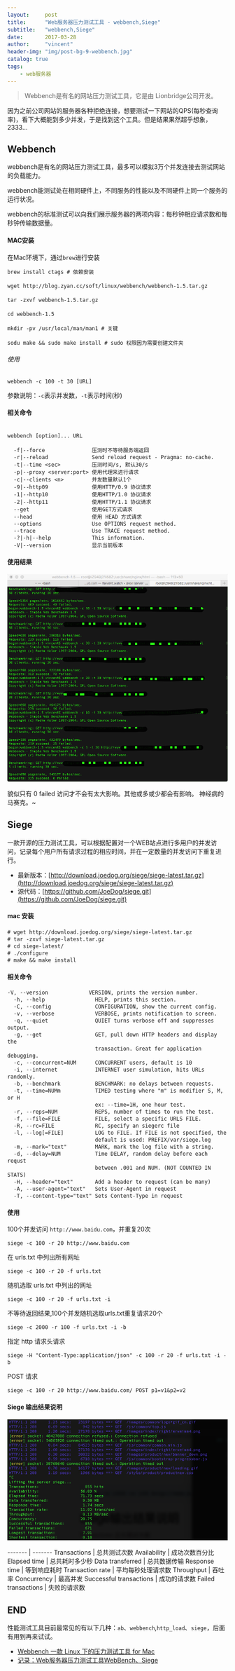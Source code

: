 ```yaml
---
layout:     post
title:      "Web服务器压力测试工具 - webbench,Siege"
subtitle:   "webbench,Siege"
date:       2017-03-28
author:     "vincent"
header-img: "img/post-bg-9-webbench.jpg"
catalog: true
tags:
    - web服务器
---
```


> Webbench是有名的网站压力测试工具，它是由 Lionbridge公司开发。

因为之前公司网站的服务器各种拒绝连接，想要测试一下网站的QPS(每秒查询率)，看下大概能到多少并发，于是找到这个工具。但是结果果然超乎想象，2333...

## Webbench

webbench是有名的网站压力测试工具，最多可以模拟3万个并发连接去测试网站的负载能力。

webbench能测试处在相同硬件上，不同服务的性能以及不同硬件上同一个服务的运行状况。

webbench的标准测试可以向我们展示服务器的两项内容：每秒钟相应请求数和每秒钟传输数据量。

#### MAC安装

在Mac环境下，通过`brew`进行安装

```
brew install ctags # 依赖安装

wget http://blog.zyan.cc/soft/linux/webbench/webbench-1.5.tar.gz

tar -zxvf webbench-1.5.tar.gz

cd webbench-1.5

mkdir -pv /usr/local/man/man1 # 关键

sodu make && sudo make install # sudo 权限因为需要创建文件夹

```

###### 使用

```
webbench -c 100 -t 30 [URL]
```

参数说明：`-c`表示并发数，`-t`表示时间(秒)

#### 相关命令

```

webbench [option]... URL

  -f|--force               压测时不等待服务端返回
  -r|--reload              Send reload request - Pragma: no-cache.
  -t|--time <sec>          压测时间/s, 默认30/s
  -p|--proxy <server:port> 使用代理来进行请求
  -c|--clients <n>         并发数量默认1个
  -9|--http09              使用HTTP/0.9 协议请求
  -1|--http10              使用HTTP/1.0 协议请求
  -2|--http11              使用HTTP/1.1 协议请求
  --get                    使用GET方式请求
  --head                   使用 HEAD 方式请求
  --options                Use OPTIONS request method.
  --trace                  Use TRACE request method.
  -?|-h|--help             This information.
  -V|--version             显示当前版本

```

#### 使用结果

![](/img/webbench/result.png)

貌似只有 0 failed 访问才不会有太大影响。其他或多或少都会有影响。 神经病的马赛克。~

## Siege

一款开源的压力测试工具，可以根据配置对一个WEB站点进行多用户的并发访问，记录每个用户所有请求过程的相应时间，并在一定数量的并发访问下重复进行。

* 最新版本：[http://download.joedog.org/siege/siege-latest.tar.gz](http://download.joedog.org/siege/siege-latest.tar.gz)
* 源代码：[https://github.com/JoeDog/siege.git](https://github.com/JoeDog/siege.git)

#### mac 安装

```
# wget http://download.joedog.org/siege/siege-latest.tar.gz
# tar -zxvf siege-latest.tar.gz
# cd siege-latest/
# ./configure
# make && make install
```

#### 相关命令

```
-V, --version             VERSION, prints the version number.
  -h, --help                HELP, prints this section.
  -C, --config              CONFIGURATION, show the current config.
  -v, --verbose             VERBOSE, prints notification to screen.
  -q, --quiet               QUIET turns verbose off and suppresses output.
  -g, --get                 GET, pull down HTTP headers and display the
                            transaction. Great for application debugging.
  -c, --concurrent=NUM      CONCURRENT users, default is 10
  -i, --internet            INTERNET user simulation, hits URLs randomly.
  -b, --benchmark           BENCHMARK: no delays between requests.
  -t, --time=NUMm           TIMED testing where "m" is modifier S, M, or H
                            ex: --time=1H, one hour test.
  -r, --reps=NUM            REPS, number of times to run the test.
  -f, --file=FILE           FILE, select a specific URLS FILE.
  -R, --rc=FILE             RC, specify an siegerc file
  -l, --log[=FILE]          LOG to FILE. If FILE is not specified, the
                            default is used: PREFIX/var/siege.log
  -m, --mark="text"         MARK, mark the log file with a string.
  -d, --delay=NUM           Time DELAY, random delay before each requst
                            between .001 and NUM. (NOT COUNTED IN STATS)
  -H, --header="text"       Add a header to request (can be many)
  -A, --user-agent="text"   Sets User-Agent in request
  -T, --content-type="text" Sets Content-Type in request
```

#### 使用

100个并发访问 `http://www.baidu.com`，并重复20次

```
siege -c 100 -r 20 http://www.baidu.com
```

在 urls.txt 中列出所有网址

```
siege -c 100 -r 20 -f urls.txt  
```

随机选取 urls.txt 中列出的网址

```
siege -c 100 -r 20 -f urls.txt -i
```

不等待返回结果,100个并发随机选取urls.txt重复请求20个

```
siege -c 2000 -r 100 -f urls.txt -i -b  
```

指定 http 请求头请求

```
siege -H "Content-Type:application/json" -c 100 -r 20 -f urls.txt -i -b  
```

POST 请求

```
siege -c 100 -r 20 http://www.baidu.com/ POST p1=v1&p2=v2  
```

#### Siege 输出结果说明

![](/img/web-test-tool/siege.png)


------- | -------
Transactions | 总共测试次数 
Availability | 成功次数百分比 
Elapsed time | 总共耗时多少秒 
Data transferred | 总共数据传输
Response time | 等到响应耗时
Transaction rate | 平均每秒处理请求数
Throughput | 吞吐率
Concurrency | 最高并发
Successful transactions | 成功的请求数
Failed transactions | 失败的请求数

## END

性能测试工具目前最常见的有以下几种：`ab`、`webbench`,`http_load`、`siege`，后面有用到再来试试。

* [Webbench 一款 Linux 下的压力测试工具 for Mac](http://www.open-open.com/news/view/d6dff4)
* [记录：Web服务器压力测试工具WebBench、Siege](https://www.skyf.org/webbench-web-test-tools/)


